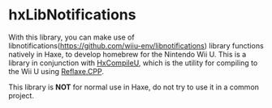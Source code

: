# hxLibNotifications
With this library, you can make use of libnotifications(https://github.com/wiiu-env/libnotifications) library functions natively in Haxe, to develop homebrew for the Nintendo Wii U. This is a library in conjunction with [HxCompileU](https://github.com/Slushi-Github/hxCompileU), which is the utility for compiling to the Wii U using [Reflaxe.CPP](https://github.com/SomeRanDev/reflaxe.CPP).


This library is **NOT** for normal use in Haxe, do not try to use it in a common project.
